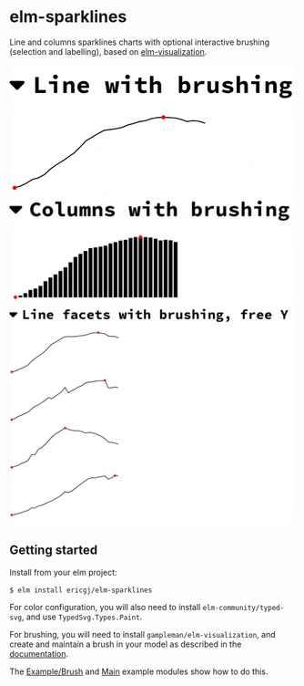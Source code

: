 # elm-sparklines

Line and columns sparklines charts with optional interactive brushing 
(selection and labelling), based on 
[elm-visualization](https://package.elm-lang.org/packages/gampleman/elm-visualization/latest).

![line with brushing](examples/assets/line-with-brushing.gif)
![columns with brushing](examples/assets/columns-with-brushing.gif)
![line facets with brushing](examples/assets/line-facets-with-brushing.gif)

## Getting started

Install from your elm project:

```
$ elm install ericgj/elm-sparklines
```

For color configuration, you will also need to install 
`elm-community/typed-svg`, and use `TypedSvg.Types.Paint`.

For brushing, you will need to install `gampleman/elm-visualization`, and 
create and maintain a brush in your model as described in the
[documentation](https://package.elm-lang.org/packages/gampleman/elm-visualization/latest/Brush).

The [Example/Brush](examples/src/Example/Brush.elm) and [Main](examples/src/Main.elm) 
example modules show how to do this.


